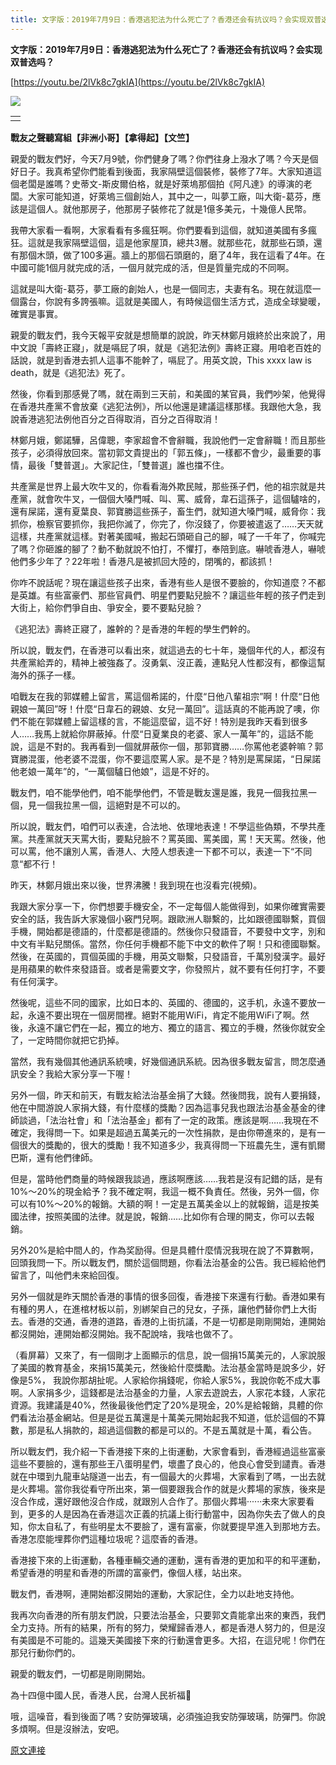 ```yaml
---
title: 文字版：2019年7月9日：香港逃犯法为什么死亡了？香港还会有抗议吗？会实现双普选吗？
---
```


**文字版：****2019****年****7****月****9****日：香港逃犯法为什么死亡了？香港还会有抗议吗？会实现双普选吗？**


[https://youtu.be/2lVk8c7gkIA](https://youtu.be/2lVk8c7gkIA)

[![](https://1.bp.blogspot.com/-P-hzvyO3Wt0/XSVPyccVrGI/AAAAAAAAB2Q/_cF1Tg1l1nwct-_GBlwNBnpIUGLlTnC4gCLcBGAs/s400/111.PNG)](https://1.bp.blogspot.com/-P-hzvyO3Wt0/XSVPyccVrGI/AAAAAAAAB2Q/_cF1Tg1l1nwct-_GBlwNBnpIUGLlTnC4gCLcBGAs/s1600/111.PNG)









|  |
| --- |
|  |  |





**戰****友之聲聽寫組****【非洲小哥】【拿得起】【文竺】**


親愛的戰友們好，今天7月9號，你們健身了嗎？你們往身上潑水了嗎？今天是個好日子。我真希望你們能看到後面，我家隔壁這個裝修，裝修了7年。大家知道這個老闆是誰嗎？史蒂文-斯皮爾伯格，就是好萊塢那個拍《阿凡達》的導演的老闆。大家可能知道，好萊塢三個創始人，其中之一，叫夢工廠，叫大衛-葛芬，應該是這個人。就他那房子，他那房子裝修花了就是1億多美元，十幾億人民幣。


我帶大家看一看啊，大家看看有多瘋狂啊。你們要看到這個，就知道美國有多瘋狂。這就是我家隔壁這個，這是他家屋頂，總共3層。就那些花，就那些石頭，還有那個木頭，做了100多遍。牆上的那個石頭磨的，磨了4年，我在這看了4年。在中國可能1個月就完成的活，一個月就完成的活，但是質量完成的不同啊。


這就是叫大衛-葛芬，夢工廠的創始人，也是一個同志，夫妻有名。現在就這麼一個露台，你說有多誇張嘛。這就是美國人，有時候這個生活方式，造成全球變暖，確實是事實。


親愛的戰友們，我今天報平安就是想簡單的說說，昨天林鄭月娥終於出來說了，用中文說「壽終正寢」，就是嗝屁了唄，就是《逃犯法例》壽終正寢。用咱老百姓的話說，就是到香港去抓人這事不能幹了，嗝屁了。用英文說，This xxxx law is<br>death，就是《逃犯法》死了。


然後，你看到那感覺了嗎，就在兩到三天前，和美國的某官員，我們吵架，他覺得在香港共產黨不會放棄《逃犯法例》，所以他還是建議這樣那樣。我跟他大急，我說香港逃犯法例他百分之百得取消，百分之百得取消！


林鄭月娥，鄭諾驊，呂偉聰，李家超會不會辭職，我說他們一定會辭職！而且那些孩子，必須得放回來。當初郭文貴提出的「郭五條」，一樣都不會少，最重要的事情，最後「雙普選」。大家記住，「雙普選」誰也擋不住。


共產黨是世界上最大吹牛叉的，你看看海外欺民賊，那些孫子們，他的祖宗就是共產黨，就會吹牛叉，一個個大嗓門喊、叫、罵、威脅，韋石這孫子，這個驢啥的，還有屎諾，還有夏葉良、郭寶勝這些孫子，畜生們，就知道大嗓門喊，威脅你：我抓你，檢察官要抓你，我把你滅了，你完了，你沒錢了，你要被遣返了……天天就這樣，共產黨就這樣。對著美國喊，搬起石頭砸自己的腳，喊了一千年了，你喊完了嗎？你砸誰的腳了？動不動就說不怕打，不懼打，奉陪到底。嚇唬香港人，嚇唬他們多少年了？22年啦！香港凡是被抓回大陸的，閉嘴的，都該抓！


你咋不說話呢？現在讓這些孩子出來，香港有些人是很不要臉的，你知道麼？不都是英雄。有些富豪們、那些官員們、明星們要點兒臉不？讓這些年輕的孩子們走到大街上，給你們爭自由、爭安全，要不要點兒臉？


《逃犯法》壽終正寢了，誰幹的？是香港的年輕的學生們幹的。


所以說，戰友們，在香港可以看出來，就這過去的七十年，幾個年代的人，都沒有共產黨給弄的，精神上被強姦了。沒勇氣、沒正義，連點兒人性都沒有，都像這幫海外的孫子一樣。


咱戰友在我的郭媒體上留言，罵這個希諾的，什麼“日他八輩祖宗”啊！什麼“日他親娘一萬回”呀！什麼“日韋石的親娘、女兒一萬回”。這話真的不能再說了噢，你們不能在郭媒體上留這樣的言，不能這麼留，這不好！特別是我昨天看到很多人……我馬上就給你屏蔽掉。什麼“日夏業良的老婆、家人一萬年”的，這話不能說，這是不對的。我再看到一個就屏蔽你一個，那郭寶勝……你罵他老婆幹嘛？郭寶勝混蛋，他老婆不混蛋，你不要這麼罵人家。是不是？特別是罵屎諾，“日屎諾他老娘一萬年”的，“一萬個驢日他娘”，這是不好的。


戰友們，咱不能學他們，咱不能學他們，不管是戰友還是誰，我見一個我拉黑一個，見一個我拉黑一個，這絕對是不可以的。


所以說，戰友們，咱們可以表達，合法地、依理地表達！不學這些偽類，不學共產黨。共產黨就天天罵大街，要點兒臉不？罵英國、罵美國，罵！天天罵。然後，他可以罵，他不讓別人罵，香港人、大陸人想表達一下都不可以，表達一下“不同意“都不行！


昨天，林鄭月娥出來以後，世界沸騰！我到現在也沒看完(視頻)。


我跟大家分享一下，你們想要手機安全，不一定每個人能做得到，如果你確實需要安全的話，我告訴大家幾個小竅門兒啊。跟歐洲人聯繫的，比如跟德國聯繫，買個手機，開始都是德語的，什麼都是德語的。然後你只發語音，不要發中文字，別和中文有半點兒關係。當然，你任何手機都不能下中文的軟件了啊！只和德國聯繫。然後，在英國的，買個英國的手機，用英文聯繫，只發語音，千萬別發漢字。最好是用蘋果的軟件來發語音。或者是需要文字，你發照片，就不要有任何打字，不要有任何漢字。


然後呢，這些不同的國家，比如日本的、英國的、德國的，这手机，永遠不要放一起，永遠不要出現在一個房間裡。絕對不能用WiFi，肯定不能用WiFi了啊。然後，永遠不讓它們在一起，獨立的地方、獨立的語言、獨立的手機，然後你就安全了，一定時間你就把它扔掉。


當然，我有幾個其他通訊系統噢，好幾個通訊系統。因為很多戰友留言，問怎麼通訊安全？我給大家分享一下喔！


另外一個，昨天和前天，有戰友給法治基金捐了大錢。然後問我，說有人要捐錢，他在中間游說人家捐大錢，有什麼樣的獎勵？因為這事兒我也跟法治基金基金的律師談過，「法治社會」和「法治基金」都有了一定的政策。應該是啊……我現在不確定，我得問一下。如果是超過五萬美元的一次性捐款，是由你帶進來的，是有一個很大的獎勵的，很大的獎勵！我不知道多少，我真得問一下班農先生，還有凱爾巴斯，還有他們律師。


但是，當時他們商量的時候跟我談過，應該啊應該……我若是沒有記錯的話，是有10%～20%的現金給予？我不確定啊，我這一概不負責任。然後，另外一個，你可以有10%～20%的報銷。大額的啊！一定是五萬美金以上的就報銷，這是按美國法律，按照美國的法律。就是說，報銷……比如你有合理的開支，你可以去報銷。


另外20%是給中間人的，作為奖励得。但是具體什麼情況我現在說了不算數啊，回頭我問一下。所以戰友們，關於這個問題，你看法治基金的公告。我已經給他們留言了，叫他們未來給回復。


另外一個就是昨天關於香港的事情的很多回復，香港接下來還有行動。香港如果有有種的男人，在進棺材板以前，別綁架自己的兒女，子孫，讓他們替你們上大街去。香港的交通，香港的道路，香港的上街抗議，不是一切都是剛剛開始，連開始都沒開始，連開始都沒開始。我不配說啥，我啥也做不了。


（看屏幕）又來了，有一個剛才上面顯示的信息，說一個捐15萬美元的，人家說服了美國的教育基金，來捐15萬美元，然後給什麼獎勵。法治基金當時是說多少，好像是5%， 我說你那胡扯呢。人家給你捐錢呢，你給人家5%，我說你乾不成大事啊。人家捐多少，這錢都是法治基金的力量，人家去遊說去，人家花本錢，人家花資源。我建議是40%，然後最後他們定了20%是現金，20%是給報銷，具體的你們看法治基金網站。但是是從五萬還是十萬美元開始起我不知道，低於這個的不算數，那是私人捐款的，超過這個數的都是可以的。不是五萬就是十萬，看公告。


所以戰友們，我介紹一下香港接下來的上街運動，大家會看到，香港經過這些富豪這些不要臉的，還有那些王八蛋明星們，壞盡了良心的，他良心會受到譴責。香港就在中環到九龍車站隧道一出去，有一個最大的火葬場，大家看到了嗎，一出去就是火葬場。當你我從看守所出來，第一個要跟我合作的就是火葬場的家族，後來是沒合作成，還好跟他沒合作成，就跟別人合作了。那個火葬場······未來大家要看到，更多的人是因為在香港這次正義的抗議上街行動當中，因為你失去了做人的良知，你太自私了，有些明星太不要臉了，還有富豪，你就要提早進入到那地方去。香港怎麼能埋葬你們這種垃圾呢？這麼香的香港。


香港接下來的上街運動，各種車輛交通的運動，還有香港的更加和平的和平運動，希望香港的明星和香港的所謂的富豪們，像個人樣，站出來。


戰友們，香港啊，連開始都沒開始的運動，大家記住，全力以赴地支持他。


我再次向香港的所有朋友們說，只要法治基金，只要郭文貴能拿出來的東西，我們全力支持。所有的結果，所有的努力，榮耀歸香港人，都是香港人努力的，但是沒有美國是不可能的。這幾天美國接下來的行動還會更多。大招，在這兒呢！你們在那兒行動你們的。


親愛的戰友們，一切都是剛剛開始。


為十四億中國人民，香港人民，台灣人民祈福🙏


哦，這噪音，看到後面了嗎？安防彈玻璃，必須強迫我安防彈玻璃，防彈門。你說多煩啊。但是沒辦法，安吧。

[原文連接](http://littleantvoice.blogspot.com/2019/07/201979.html)